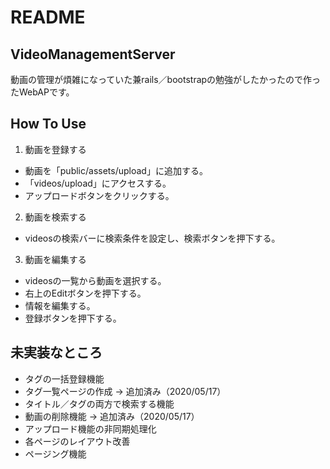 # README

## VideoManagementServer
動画の管理が煩雑になっていた兼rails／bootstrapの勉強がしたかったので作ったWebAPです。  

## How To Use
1. 動画を登録する
  - 動画を「public/assets/upload」に追加する。
  - 「videos/upload」にアクセスする。
  - アップロードボタンをクリックする。

2. 動画を検索する
  - videosの検索バーに検索条件を設定し、検索ボタンを押下する。

3. 動画を編集する
  - videosの一覧から動画を選択する。
  - 右上のEditボタンを押下する。
  - 情報を編集する。
  - 登録ボタンを押下する。

## 未実装なところ
- タグの一括登録機能
- タグ一覧ページの作成 → 追加済み（2020/05/17）
- タイトル／タグの両方で検索する機能
- 動画の削除機能 → 追加済み（2020/05/17）
- アップロード機能の非同期処理化
- 各ページのレイアウト改善
- ページング機能